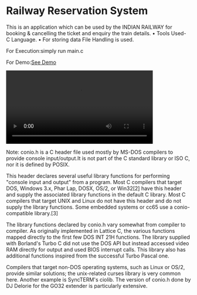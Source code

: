# Railway Reservation System
This is an application which can be used by the INDIAN RAILWAY for booking & cancelling the ticket and enquiry the train details.
• Tools Used- C Language.
• For storing data File Handling is used.

For Execution:simply run main.c

For Demo:<a href="https://imgur.com/a/Z0dlUkL">See Demo</a>

<video src="VID-20200628-WA0011.mp4" controls height="200px" ></video>
<!-- Your browser does not support the video tag. -->
<!-- </video> -->

Note:
conio.h is a C header file used mostly by MS-DOS compilers to provide console input/output.It is not part of the C standard library or ISO C, nor it is defined by POSIX.

This header declares several useful library functions for performing "console input and output" from a program. Most C compilers that target DOS, Windows 3.x, Phar Lap, DOSX, OS/2, or Win32[2] have this header and supply the associated library functions in the default C library. Most C compilers that target UNIX and Linux do not have this header and do not supply the library functions. Some embedded systems or cc65 use a conio-compatible library.[3]

The library functions declared by conio.h vary somewhat from compiler to compiler. As originally implemented in Lattice C, the various functions mapped directly to the first few DOS INT 21H functions. The library supplied with Borland's Turbo C did not use the DOS API but instead accessed video RAM directly for output and used BIOS interrupt calls. This library also has additional functions inspired from the successful Turbo Pascal one.

Compilers that target non-DOS operating systems, such as Linux or OS/2, provide similar solutions; the unix-related curses library is very common here. Another example is SyncTERM's ciolib. The version of conio.h done by DJ Delorie for the GO32 extender is particularly extensive.
